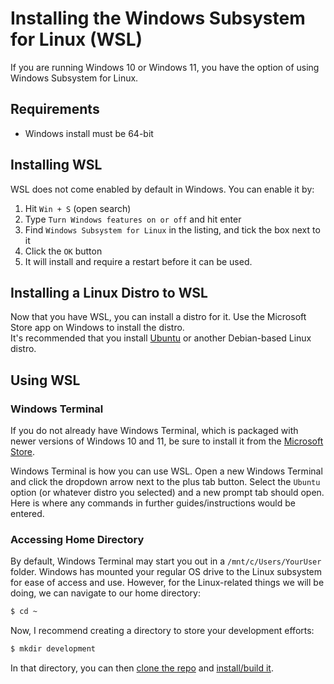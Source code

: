 # Installing the Windows Subsystem for Linux (WSL)

If you are running Windows 10 or Windows 11, you have the option of using Windows Subsystem for Linux.

## Requirements
- Windows install must be 64-bit

## Installing WSL
WSL does not come enabled by default in Windows. You can enable it by:

1. Hit `Win + S` (open search)
2. Type `Turn Windows features on or off` and hit enter
3. Find `Windows Subsystem for Linux` in the listing, and tick the box next to it
4. Click the `OK` button
5. It will install and require a restart before it can be used.

## Installing a Linux Distro to WSL
Now that you have WSL, you can install a distro for it. Use the Microsoft Store app on Windows to install the distro.  
It's recommended that you install [Ubuntu](https://www.microsoft.com/store/productId/9NBLGGH4MSV6) or another Debian-based Linux distro.

## Using WSL
### Windows Terminal
If you do not already have Windows Terminal, which is packaged with newer versions of Windows 10 and 11, be sure to install it from the [Microsoft Store](https://www.microsoft.com/store/productId/9N0DX20HK701).

Windows Terminal is how you can use WSL. Open a new Windows Terminal and click the dropdown arrow next to the plus tab button. Select the `Ubuntu` option (or whatever distro you selected) and a new prompt tab should open. Here is where any commands in further guides/instructions would be entered.

### Accessing Home Directory
By default, Windows Terminal may start you out in a `/mnt/c/Users/YourUser` folder. Windows has mounted your regular OS drive to the Linux subsystem for ease of access and use. However, for the Linux-related things we will be doing, we can navigate to our home directory:
```sh
$ cd ~
```
Now, I recommend creating a directory to store your development efforts:
```sh
$ mkdir development
```
In that directory, you can then [clone the repo](downloading-aka-source-control.md) and [install/build it](installing.md).
